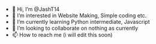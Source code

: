 - 👋 Hi, I’m @JashT14
- 👀 I’m interested in Website Making, Simple coding etc.
- 🌱 I’m currently learning Python intermediate, Javascript
- 💞️ I’m looking to collaborate on nothing as currently
- 📫 How to reach me (i will edit this soon)

<!---
JashT14/JashT14 is a ✨ special ✨ repository because its `README.md` (this file) appears on your GitHub profile.
You can click the Preview link to take a look at your changes.
--->
